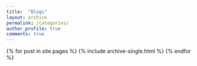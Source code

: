 ```yaml
---
title:  "Blogs"
layout: archive
permalink: /categories/
author_profile: true
comments: true
---
```

{% for post in site.pages %}
  {% include archive-single.html %}
{% endfor %}
